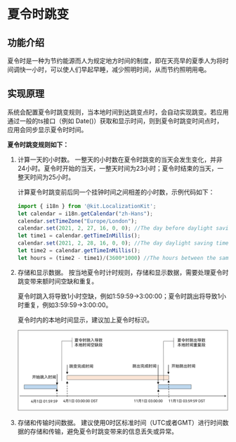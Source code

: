 # 夏令时跳变


## 功能介绍

夏令时是一种为节约能源而人为规定地方时间的制度，即在天亮早的夏季人为将时间调快一小时，可以使人们早起早睡，减少照明时间，从而节约照明用电。


## 实现原理

系统会配置夏令时跳变规则，当本地时间到达跳变点时，会自动实现跳变。若应用通过一般的ts接口（例如 Date()）获取和显示时间，则到夏令时跳变时间点时，应用会同步显示夏令时时间。

**夏令时跳变规则如下：**

1. 计算一天的小时数。
   一整天的小时数在夏令时跳变的当天会发生变化，并非24小时。夏令时开始的当天，一整天时间为23小时；夏令时结束的当天，一整天时间为25小时。

   计算夏令时跳变前后同一个挂钟时间之间相差的小时数，示例代码如下：
   ```ts
   import { i18n } from '@kit.LocalizationKit';
   let calendar = i18n.getCalendar("zh-Hans");
   calendar.setTimeZone("Europe/London");
   calendar.set(2021, 2, 27, 16, 0, 0); //The day before daylight saving time start
   let time1 = calendar.getTimeInMillis();
   calendar.set(2021, 2, 28, 16, 0, 0); //The day daylight saving time start
   let time2 = calendar.getTimeInMillis();
   let hours = (time2 - time1)/(3600*1000) //The hours between the same wall clock time before and after DST. Should be 23
   ```

2. 存储和显示数据。
   按当地夏令时计时规则，存储和显示数据，需要处理夏令时跳变带来额时间空缺和重复。

   夏令时跳入将导致1小时空缺，例如1:59:59→3:00:00；夏令时跳出将导致1小时重复，例如3:59:59→3:00:00。

   夏令时内的本地时间显示，建议加上夏令时标识。

   ![图片1](figures/图片1.png)

3. 存储和传输时间数据。
   建议使用0时区标准时间（UTC或者GMT）进行时间数据的存储和传输，避免夏令时跳变带来的信息丢失或异常。
